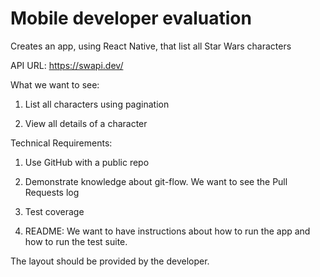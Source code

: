 # Mobile developer evaluation

Creates an app, using React Native, that list all Star Wars characters

API URL: https://swapi.dev/

What we want to see:

1. List all characters using pagination

2. View all details of a character

Technical Requirements:

1. Use GitHub with a public repo

2. Demonstrate knowledge about git-flow. We want to see the Pull Requests log

3. Test coverage

4. README: We want to have instructions about how to run the app and how to run the test suite.

The layout should be provided by the developer.
